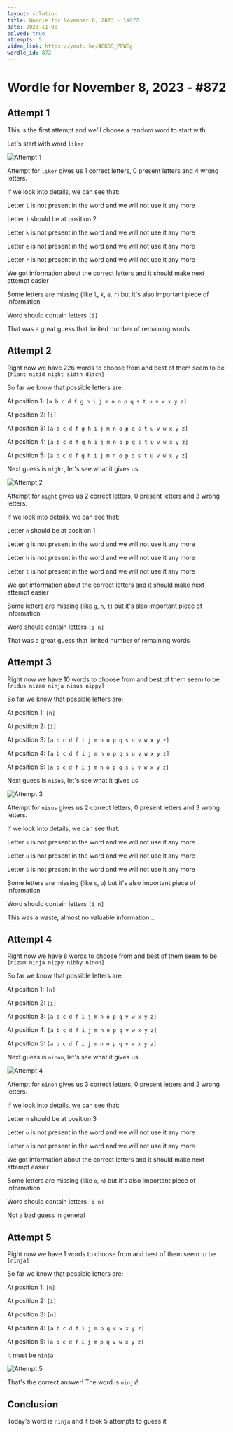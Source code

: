 ```yaml
---
layout: solution
title: Wordle for November 8, 2023 - \#872
date: 2023-11-08
solved: true
attempts: 5
video_link: https://youtu.be/4CK5S_PFWEg
wordle_id: 872
---
```


# Wordle for November 8, 2023 - \#872

## Attempt 1

This is the first attempt and we'll choose a random word to start with.

Let's start with word `liker`

![Attempt 1](2023-11-08/attempt-1.png)

Attempt for `liker` gives us 1 correct letters, 0 present letters and 4 wrong letters.

If we look into details, we can see that:

Letter `l` is not present in the word and we will not use it any more

Letter `i` should be at position 2

Letter `k` is not present in the word and we will not use it any more

Letter `e` is not present in the word and we will not use it any more

Letter `r` is not present in the word and we will not use it any more

We got information about the correct letters and it should make next attempt easier

Some letters are missing (like `l`, `k`, `e`, `r`) but it's also important piece of information

Word should contain letters `[i]`

That was a great guess that limited number of remaining words



## Attempt 2

Right now we have 226 words to choose from and best of them seem to be `[hiant nitid night sidth ditch]`

So far we know that possible letters are:

At position 1: `[a b c d f g h i j m n o p q s t u v w x y z]`

At position 2: `[i]`

At position 3: `[a b c d f g h i j m n o p q s t u v w x y z]`

At position 4: `[a b c d f g h i j m n o p q s t u v w x y z]`

At position 5: `[a b c d f g h i j m n o p q s t u v w x y z]`

Next guess is `night`, let's see what it gives us

![Attempt 2](2023-11-08/attempt-2.png)

Attempt for `night` gives us 2 correct letters, 0 present letters and 3 wrong letters.

If we look into details, we can see that:

Letter `n` should be at position 1

Letter `g` is not present in the word and we will not use it any more

Letter `h` is not present in the word and we will not use it any more

Letter `t` is not present in the word and we will not use it any more

We got information about the correct letters and it should make next attempt easier

Some letters are missing (like `g`, `h`, `t`) but it's also important piece of information

Word should contain letters `[i n]`

That was a great guess that limited number of remaining words



## Attempt 3

Right now we have 10 words to choose from and best of them seem to be `[nidus nizam ninja nisus nippy]`

So far we know that possible letters are:

At position 1: `[n]`

At position 2: `[i]`

At position 3: `[a b c d f i j m n o p q s u v w x y z]`

At position 4: `[a b c d f i j m n o p q s u v w x y z]`

At position 5: `[a b c d f i j m n o p q s u v w x y z]`

Next guess is `nisus`, let's see what it gives us

![Attempt 3](2023-11-08/attempt-3.png)

Attempt for `nisus` gives us 2 correct letters, 0 present letters and 3 wrong letters.

If we look into details, we can see that:

Letter `s` is not present in the word and we will not use it any more

Letter `u` is not present in the word and we will not use it any more

Letter `s` is not present in the word and we will not use it any more

Some letters are missing (like `s`, `u`) but it's also important piece of information

Word should contain letters `[i n]`

This was a waste, almost no valuable information...



## Attempt 4

Right now we have 8 words to choose from and best of them seem to be `[nizam ninja nippy nibby ninon]`

So far we know that possible letters are:

At position 1: `[n]`

At position 2: `[i]`

At position 3: `[a b c d f i j m n o p q v w x y z]`

At position 4: `[a b c d f i j m n o p q v w x y z]`

At position 5: `[a b c d f i j m n o p q v w x y z]`

Next guess is `ninon`, let's see what it gives us

![Attempt 4](2023-11-08/attempt-4.png)

Attempt for `ninon` gives us 3 correct letters, 0 present letters and 2 wrong letters.

If we look into details, we can see that:

Letter `n` should be at position 3

Letter `o` is not present in the word and we will not use it any more

Letter `n` is not present in the word and we will not use it any more

We got information about the correct letters and it should make next attempt easier

Some letters are missing (like `o`, `n`) but it's also important piece of information

Word should contain letters `[i n]`

Not a bad guess in general



## Attempt 5

Right now we have 1 words to choose from and best of them seem to be `[ninja]`

So far we know that possible letters are:

At position 1: `[n]`

At position 2: `[i]`

At position 3: `[n]`

At position 4: `[a b c d f i j m p q v w x y z]`

At position 5: `[a b c d f i j m p q v w x y z]`

It must be `ninja`

![Attempt 5](2023-11-08/attempt-5.png)

That's the correct answer! The word is `ninja`!

## Conclusion

Today's word is `ninja` and it took 5 attempts to guess it


